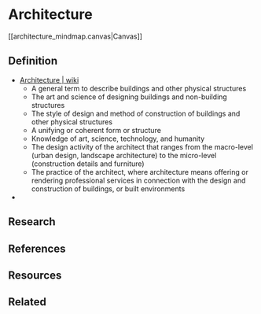 # Architecture
[[architecture_mindmap.canvas|Canvas]]

## Definition
- [Architecture | wiki](https://en.wikipedia.org/wiki/Architecture)
	- A general term to describe buildings and other physical structures
	- The art and science of designing buildings and non-building structures
	- The style of design and method of construction of buildings and other physical structures
	- A unifying or coherent form or structure
	- Knowledge of art, science, technology, and humanity
	- The design activity of the architect that ranges from the macro-level (urban design, landscape architecture) to the micro-level (construction details and furniture)
	- The practice of the architect, where architecture means offering or rendering professional services in connection with the design and construction of buildings, or built environments
- 

## Research

## References

## Resources

## Related